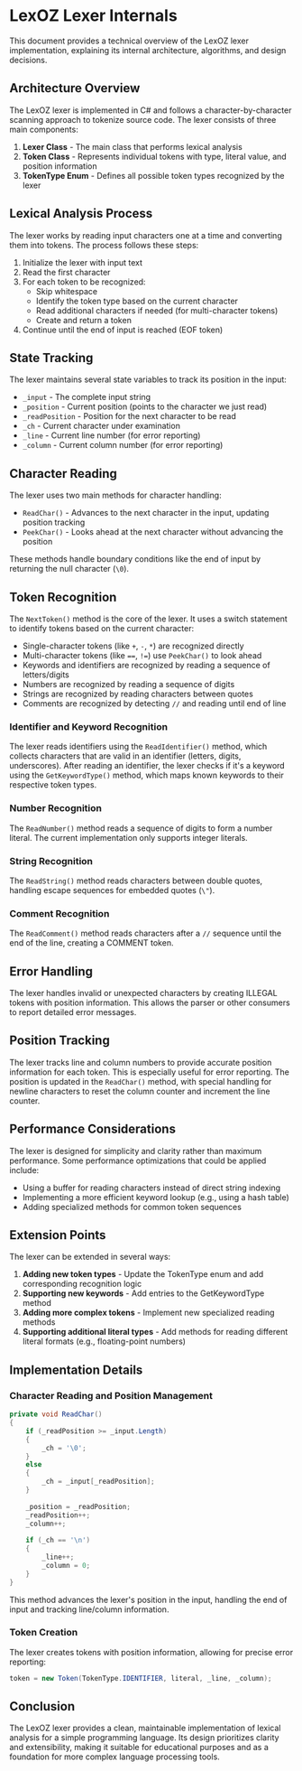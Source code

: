 # LexOZ Lexer Internals

This document provides a technical overview of the LexOZ lexer implementation, explaining its internal architecture, algorithms, and design decisions.

## Architecture Overview

The LexOZ lexer is implemented in C# and follows a character-by-character scanning approach to tokenize source code. The lexer consists of three main components:

1. **Lexer Class** - The main class that performs lexical analysis
2. **Token Class** - Represents individual tokens with type, literal value, and position information
3. **TokenType Enum** - Defines all possible token types recognized by the lexer

## Lexical Analysis Process

The lexer works by reading input characters one at a time and converting them into tokens. The process follows these steps:

1. Initialize the lexer with input text
2. Read the first character
3. For each token to be recognized:
   - Skip whitespace
   - Identify the token type based on the current character
   - Read additional characters if needed (for multi-character tokens)
   - Create and return a token
4. Continue until the end of input is reached (EOF token)

## State Tracking

The lexer maintains several state variables to track its position in the input:

- `_input` - The complete input string
- `_position` - Current position (points to the character we just read)
- `_readPosition` - Position for the next character to be read
- `_ch` - Current character under examination
- `_line` - Current line number (for error reporting)
- `_column` - Current column number (for error reporting)

## Character Reading

The lexer uses two main methods for character handling:

- `ReadChar()` - Advances to the next character in the input, updating position tracking
- `PeekChar()` - Looks ahead at the next character without advancing the position

These methods handle boundary conditions like the end of input by returning the null character (`\0`).

## Token Recognition

The `NextToken()` method is the core of the lexer. It uses a switch statement to identify tokens based on the current character:

- Single-character tokens (like `+`, `-`, `*`) are recognized directly
- Multi-character tokens (like `==`, `!=`) use `PeekChar()` to look ahead
- Keywords and identifiers are recognized by reading a sequence of letters/digits
- Numbers are recognized by reading a sequence of digits
- Strings are recognized by reading characters between quotes
- Comments are recognized by detecting `//` and reading until end of line

### Identifier and Keyword Recognition

The lexer reads identifiers using the `ReadIdentifier()` method, which collects characters that are valid in an identifier (letters, digits, underscores). After reading an identifier, the lexer checks if it's a keyword using the `GetKeywordType()` method, which maps known keywords to their respective token types.

### Number Recognition

The `ReadNumber()` method reads a sequence of digits to form a number literal. The current implementation only supports integer literals.

### String Recognition

The `ReadString()` method reads characters between double quotes, handling escape sequences for embedded quotes (`\"`).

### Comment Recognition

The `ReadComment()` method reads characters after a `//` sequence until the end of the line, creating a COMMENT token.

## Error Handling

The lexer handles invalid or unexpected characters by creating ILLEGAL tokens with position information. This allows the parser or other consumers to report detailed error messages.

## Position Tracking

The lexer tracks line and column numbers to provide accurate position information for each token. This is especially useful for error reporting. The position is updated in the `ReadChar()` method, with special handling for newline characters to reset the column counter and increment the line counter.

## Performance Considerations

The lexer is designed for simplicity and clarity rather than maximum performance. Some performance optimizations that could be applied include:

- Using a buffer for reading characters instead of direct string indexing
- Implementing a more efficient keyword lookup (e.g., using a hash table)
- Adding specialized methods for common token sequences

## Extension Points

The lexer can be extended in several ways:

1. **Adding new token types** - Update the TokenType enum and add corresponding recognition logic
2. **Supporting new keywords** - Add entries to the GetKeywordType method
3. **Adding more complex tokens** - Implement new specialized reading methods
4. **Supporting additional literal types** - Add methods for reading different literal formats (e.g., floating-point numbers)

## Implementation Details

### Character Reading and Position Management

```csharp
private void ReadChar()
{
    if (_readPosition >= _input.Length)
    {
        _ch = '\0';
    }
    else
    {
        _ch = _input[_readPosition];
    }
    
    _position = _readPosition;
    _readPosition++;
    _column++;
    
    if (_ch == '\n')
    {
        _line++;
        _column = 0;
    }
}
```

This method advances the lexer's position in the input, handling the end of input and tracking line/column information.

### Token Creation

The lexer creates tokens with position information, allowing for precise error reporting:

```csharp
token = new Token(TokenType.IDENTIFIER, literal, _line, _column);
```

## Conclusion

The LexOZ lexer provides a clean, maintainable implementation of lexical analysis for a simple programming language. Its design prioritizes clarity and extensibility, making it suitable for educational purposes and as a foundation for more complex language processing tools.